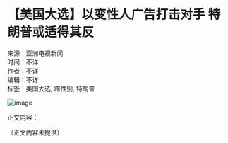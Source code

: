 # 【美国大选】以变性人广告打击对手 特朗普或适得其反

来源：亚洲电视新闻  
时间：不详  
作者：不详  
编辑：不详  
标签：美国大选, 跨性别, 特朗普

![image](https://www.facebook.com/tr?id=1597951911044733&ev=PageView&noscript=1)

正文内容：

（正文内容未提供）